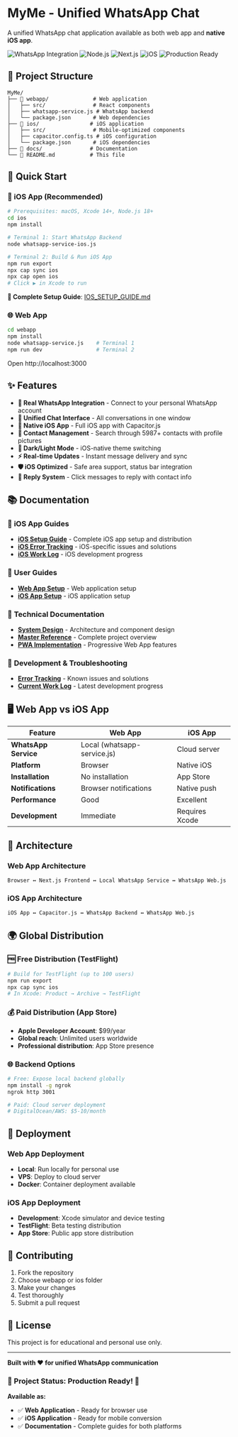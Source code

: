 # MyMe - Unified WhatsApp Chat

A unified WhatsApp chat application available as both web app and **native iOS app**.

![WhatsApp Integration](https://img.shields.io/badge/WhatsApp-Web.js-25D366?style=flat&logo=whatsapp)
![Node.js](https://img.shields.io/badge/Node.js-18+-339933?style=flat&logo=node.js)
![Next.js](https://img.shields.io/badge/Next.js-14-000000?style=flat&logo=next.js)
![iOS](https://img.shields.io/badge/iOS-Capacitor.js-007AFF?style=flat&logo=ios)
![Production Ready](https://img.shields.io/badge/Status-Production%20Ready-brightgreen?style=flat)

## 🎯 Project Structure

```
MyMe/
├── 📁 webapp/              # Web application
│   ├── src/               # React components
│   ├── whatsapp-service.js # WhatsApp backend
│   └── package.json       # Web dependencies
├── 📁 ios/                # iOS application
│   ├── src/               # Mobile-optimized components
│   ├── capacitor.config.ts # iOS configuration
│   └── package.json       # iOS dependencies
├── 📁 docs/               # Documentation
└── 📄 README.md           # This file
```

## 🚀 Quick Start

### 📱 iOS App (Recommended)
```bash
# Prerequisites: macOS, Xcode 14+, Node.js 18+
cd ios
npm install

# Terminal 1: Start WhatsApp Backend
node whatsapp-service-ios.js

# Terminal 2: Build & Run iOS App
npm run export
npx cap sync ios
npx cap open ios
# Click ▶️ in Xcode to run
```
**📖 Complete Setup Guide**: [IOS_SETUP_GUIDE.md](IOS_SETUP_GUIDE.md)

### 🌐 Web App
```bash
cd webapp
npm install
node whatsapp-service.js    # Terminal 1
npm run dev                 # Terminal 2
```
Open http://localhost:3000

## ✨ Features

- **🔗 Real WhatsApp Integration** - Connect to your personal WhatsApp account
- **💬 Unified Chat Interface** - All conversations in one window
- **📱 Native iOS App** - Full iOS app with Capacitor.js
- **👤 Contact Management** - Search through 5987+ contacts with profile pictures
- **🌙 Dark/Light Mode** - iOS-native theme switching
- **⚡ Real-time Updates** - Instant message delivery and sync
- **🛡️ iOS Optimized** - Safe area support, status bar integration
- **🔄 Reply System** - Click messages to reply with contact info

## 📚 Documentation

### 📱 **iOS App Guides**
- **[iOS Setup Guide](IOS_SETUP_GUIDE.md)** - Complete iOS app setup and distribution
- **[iOS Error Tracking](IOS_ERROR_TRACKING.md)** - iOS-specific issues and solutions
- **[iOS Work Log](IOS_CURRENT_WORK_LOG.md)** - iOS development progress

### 📖 **User Guides**
- **[Web App Setup](webapp/README.md)** - Web application setup
- **[iOS App Setup](ios/README.md)** - iOS application setup

### 🔧 **Technical Documentation**
- **[System Design](docs/SYSTEM_DESIGN.md)** - Architecture and component design
- **[Master Reference](docs/MASTER_REFERENCE.md)** - Complete project overview
- **[PWA Implementation](docs/PWA_IMPLEMENTATION_PLAN.md)** - Progressive Web App features

### 🐛 **Development & Troubleshooting**
- **[Error Tracking](ERROR_TRACKING.md)** - Known issues and solutions
- **[Current Work Log](CURRENT_WORK_LOG.md)** - Latest development progress

## 🖥️ Web App vs iOS App

| Feature | Web App | iOS App |
|---------|---------|---------|
| **WhatsApp Service** | Local (whatsapp-service.js) | Cloud server |
| **Platform** | Browser | Native iOS |
| **Installation** | No installation | App Store |
| **Notifications** | Browser notifications | Native push |
| **Performance** | Good | Excellent |
| **Development** | Immediate | Requires Xcode |

## 🔧 Architecture

### Web App Architecture
```
Browser ↔ Next.js Frontend ↔ Local WhatsApp Service ↔ WhatsApp Web.js
```

### iOS App Architecture
```
iOS App ↔ Capacitor.js ↔ WhatsApp Backend ↔ WhatsApp Web.js
```

## 🌍 Global Distribution

### 🆓 Free Distribution (TestFlight)
```bash
# Build for TestFlight (up to 100 users)
npm run export
npx cap sync ios
# In Xcode: Product → Archive → TestFlight
```

### 💰 Paid Distribution (App Store)
- **Apple Developer Account**: $99/year
- **Global reach**: Unlimited users worldwide
- **Professional distribution**: App Store presence

### 🌐 Backend Options
```bash
# Free: Expose local backend globally
npm install -g ngrok
ngrok http 3001

# Paid: Cloud server deployment
# DigitalOcean/AWS: $5-10/month
```

## 🚀 Deployment

### Web App Deployment
- **Local**: Run locally for personal use
- **VPS**: Deploy to cloud server
- **Docker**: Container deployment available

### iOS App Deployment
- **Development**: Xcode simulator and device testing
- **TestFlight**: Beta testing distribution
- **App Store**: Public app store distribution

## 🤝 Contributing

1. Fork the repository
2. Choose webapp or ios folder
3. Make your changes
4. Test thoroughly
5. Submit a pull request

## 📄 License

This project is for educational and personal use only.

---

**Built with ❤️ for unified WhatsApp communication**

### 🎯 Project Status: Production Ready! 🎉

**Available as:**
- ✅ **Web Application** - Ready for browser use
- ✅ **iOS Application** - Ready for mobile conversion
- ✅ **Documentation** - Complete guides for both platforms